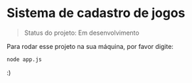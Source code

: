 # Sistema de cadastro de jogos 

> Status do projeto: Em desenvolvimento

Para rodar esse projeto na sua máquina, por favor digite:

```
node app.js
```

:)
